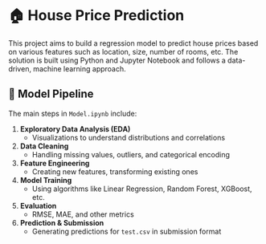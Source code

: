 # 🏠 House Price Prediction 

This project aims to build a regression model to predict house prices based on various features such as location, size, number of rooms, etc. The solution is built using Python and Jupyter Notebook and follows a data-driven, machine learning approach.


## 🧠 Model Pipeline

The main steps in `Model.ipynb` include:

1. **Exploratory Data Analysis (EDA)**  
   - Visualizations to understand distributions and correlations
2. **Data Cleaning**  
   - Handling missing values, outliers, and categorical encoding
3. **Feature Engineering**  
   - Creating new features, transforming existing ones
4. **Model Training**  
   - Using algorithms like Linear Regression, Random Forest, XGBoost, etc.
5. **Evaluation**  
   - RMSE, MAE, and other metrics
6. **Prediction & Submission**  
   - Generating predictions for `test.csv` in submission format
